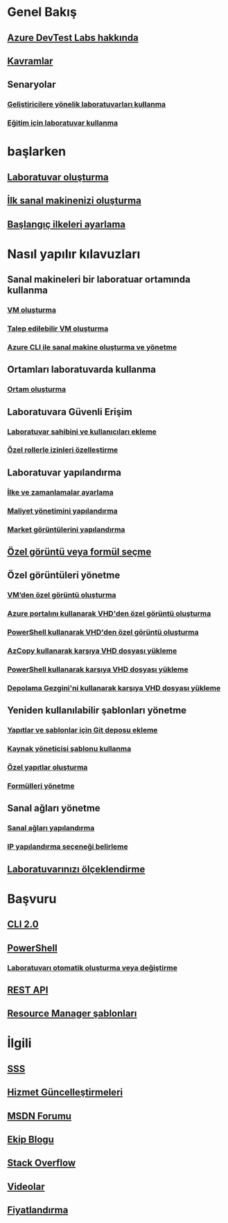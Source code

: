 # Genel Bakış

## [Azure DevTest Labs hakkında](devtest-lab-overview.md)

## [Kavramlar](devtest-lab-concepts.md)

## Senaryolar

### [Geliştiricilere yönelik laboratuvarları kullanma](devtest-lab-developer-lab.md)

### [Eğitim için laboratuvar kullanma](devtest-lab-training-lab.md)


# başlarken

## [Laboratuvar oluşturma](devtest-lab-create-lab.md)

## [İlk sanal makinenizi oluşturma](devtest-lab-create-first-vm.md)

## [Başlangıç ilkeleri ayarlama](devtest-lab-get-started-with-lab-policies.md)


# Nasıl yapılır kılavuzları

## Sanal makineleri bir laboratuar ortamında kullanma

### [VM oluşturma](devtest-lab-add-vm.md)

### [Talep edilebilir VM oluşturma](devtest-lab-add-claimable-vm.md)

### [Azure CLI ile sanal makine oluşturma ve yönetme](devtest-lab-vmcli.md)


## Ortamları laboratuvarda kullanma

### [Ortam oluşturma](devtest-lab-create-environment-from-arm.md)


## Laboratuvara Güvenli Erişim

### [Laboratuvar sahibini ve kullanıcıları ekleme](devtest-lab-add-devtest-user.md)

### [Özel rollerle izinleri özelleştirme](devtest-lab-grant-user-permissions-to-specific-lab-policies.md)


## Laboratuvar yapılandırma

### [İlke ve zamanlamalar ayarlama](devtest-lab-set-lab-policy.md)

### [Maliyet yönetimini yapılandırma](devtest-lab-configure-cost-management.md)

### [Market görüntülerini yapılandırma](devtest-lab-configure-marketplace-images.md)


## [Özel görüntü veya formül seçme](devtest-lab-comparing-vm-base-image-types.md)


## Özel görüntüleri yönetme

### [VM’den özel görüntü oluşturma](devtest-lab-create-custom-image-from-vm-using-portal.md)

### [Azure portalını kullanarak VHD'den özel görüntü oluşturma](devtest-lab-create-template.md)

### [PowerShell kullanarak VHD'den özel görüntü oluşturma](devtest-lab-create-custom-image-from-vhd-using-powershell.md)

### [AzCopy kullanarak karşıya VHD dosyası yükleme](devtest-lab-upload-vhd-using-azcopy.md)

### [PowerShell kullanarak karşıya VHD dosyası yükleme](devtest-lab-upload-vhd-using-powershell.md)

### [Depolama Gezgini'ni kullanarak karşıya VHD dosyası yükleme](devtest-lab-upload-vhd-using-storage-explorer.md)


## Yeniden kullanılabilir şablonları yönetme

### [Yapıtlar ve şablonlar için Git deposu ekleme](devtest-lab-add-artifact-repo.md)

### [Kaynak yöneticisi şablonu kullanma](devtest-lab-use-resource-manager-template.md)

### [Özel yapıtlar oluşturma](devtest-lab-artifact-author.md)

### [Formülleri yönetme](devtest-lab-manage-formulas.md)


## Sanal ağları yönetme

### [Sanal ağları yapılandırma](devtest-lab-configure-vnet.md)

### [IP yapılandırma seçeneği belirleme](devtest-lab-shared-ip.md)


## [Laboratuvarınızı ölçeklendirme](devtest-lab-scale-lab.md)


# Başvuru

## [CLI 2.0](/cli/azure/lab)

## [PowerShell](/powershell/module/azurerm.devtestlabs/#devtest_labs)

### [Laboratuvarı otomatik oluşturma veya değiştirme](devtest-lab-use-arm-and-powershell-for-lab-resources.md)

## [REST API](https://docs.microsoft.com/rest/api/dtl/)

## [Resource Manager şablonları](https://github.com/Azure/azure-devtestlab/tree/master/Samples)



# İlgili

## [SSS](devtest-lab-faq.md)

## [Hizmet Güncelleştirmeleri](https://azure.microsoft.com/updates/?product=devtest-lab)

## [MSDN Forumu](https://social.msdn.microsoft.com/Forums/en-US/home?forum=AzureDevTestLabs)

## [Ekip Blogu](https://blogs.msdn.microsoft.com/devtestlab/)

## [Stack Overflow](http://stackoverflow.com/questions/tagged/azure-devtest-labs)

## [Videolar](https://azure.microsoft.com/documentation/videos/index/?services=devtest-lab)

## [Fiyatlandırma](https://azure.microsoft.com/pricing/details/devtest-lab/)

